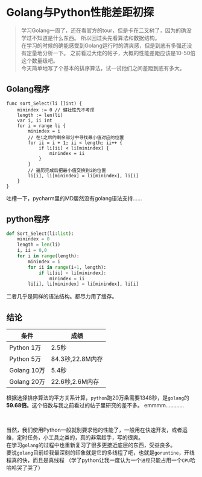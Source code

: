 # Golang与Python性能差距初探

> 学习Golang一周了，还在看官方的tour，但是卡在二叉树了，因为的确没学过不知道是什么东西。
所以回过头先看算法和数据结构。  
在学习的时候的确能感受到Golang运行时的清爽感，但是到底有多强还没有定量地分析一下。
之前看过大佬的帖子，大概的性能差距应该是10-50倍这个数量级吧。  
今天简单地写了个基本的排序算法，试一试他们之间差距到底有多大。

## Golang程序

```golang
func sort_Select(li []int) {
	minindex := 0 // 健壮性先不考虑
	length := len(li)
	var i, ii int
	for i = range li {
		minindex = i
		// 在i之后的剩余部分中寻找最小值对应的位置
		for ii = i + 1; ii < length; ii++ {
			if li[ii] < li[minindex] {
				minindex = ii
			}
		}
		// 遍历完成后把最小值交换到i的位置
		li[i], li[minindex] = li[minindex], li[i]
	}
}
```
吐槽一下，pycharm里的MD居然没有golang语法支持……


## python程序

```python
def Sort_Select(li:list):
    minindex = 0
    length = len(li)
    i, ii = 0,0
    for i in range(length):
        minindex = i
        for ii in range(i+1, length):
            if li[ii] < li[minindex]:
                minindex = ii
        li[i], li[minindex] = li[minindex], li[i]
```
二者几乎是同样的语法结构。都尽力用了缓存。


## 结论

 | 条件   | 成绩 |
 | ---    | ---   |
 | Python 1万  | 2.5秒 |
 | Python 5万  | 84.3秒,22.8M内存 |
 | Golang 10万  | 5.4秒 |
 | Golang 20万  | 22.6秒,2.6M内存 |
 
根据选择排序算法的平方关系计算，`python`跑20万条需要1348秒，是`golang`的**59.68倍**。这个倍数与我之前看过的帖子里研究的差不多。
emmmm…………

<br>

当然，我们使用Python一般就别要求他的性能了，一般用在快速开发，或者运维，定时任务，小工具之类的，真的非常趁手，写的很爽。  
在学习`golang`的过程中也重新复习了很多更接近底层的东西，受益良多。  
要说`golang`目前给我最深刻的印象就是它的多线程了吧，也就是`goruntine`，开线程真的快，而且是真线程
（学了python让我一度认为一个`进程`只能占用一个`CPU`哈哈哈哭了哭了）
